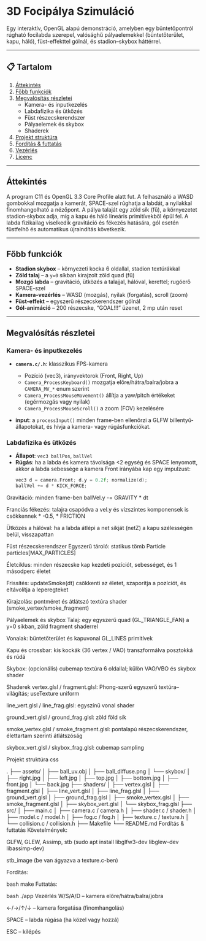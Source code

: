 # 3D Focipálya Szimuláció

Egy interaktív, OpenGL alapú demonstráció, amelyben egy büntetőpontról rúgható focilabda szerepel, valósághű pályaelemekkel (büntetőterület, kapu, háló), füst-effekttel gólnál, és stadion–skybox háttérrel.

---

## 📋 Tartalom

1. [Áttekintés](#áttekintés)  
2. [Főbb funkciók](#főbb-funkciók)  
3. [Megvalósítás részletei](#megvalósítás-részletei)  
   - Kamera- és inputkezelés  
   - Labdafizika és ütközés  
   - Füst részecskerendszer  
   - Pályaelemek és skybox  
   - Shaderek  
4. [Projekt struktúra](#projekt-struktúra)  
5. [Fordítás & futtatás](#fordítás--futtatás)  
6. [Vezérlés](#vezérlés)  
7. [Licenc](#licenc)  

---

## Áttekintés

A program C11 és OpenGL 3.3 Core Profile alatt fut. A felhasználó a WASD gombokkal mozgatja a kamerát, SPACE-szel rúghatja a labdát, a nyilakkal finomhangolható a nézőpont. A pálya talaját egy zöld sík (fű), a környezetet stadion‐skybox adja, míg a kapu és háló lineáris primitívekből épül fel. A labda fizikailag viselkedik gravitáció és fékezés hatására, gól esetén füstfelhő és automatikus újraindítás következik.

---

## Főbb funkciók

- **Stadion skybox** – környezeti kocka 6 oldallal, stadion textúrákkal  
- **Zöld talaj** – a `y=0` síkban kirajzolt zöld quad (fű)  
- **Mozgó labda** – gravitáció, ütközés a talajjal, hálóval, kerettel; rugóerő SPACE-szel  
- **Kamera-vezérlés** – WASD (mozgás), nyilak (forgatás), scroll (zoom)  
- **Füst-effekt** – egyszerű részecskerendszer gólnál  
- **Gól-animáció** – 200 részecske, “GOAL!!!” üzenet, 2 mp után reset  

---

## Megvalósítás részletei

### Kamera- és inputkezelés

- **`camera.c/.h`**: klasszikus FPS-kamera  
  - Pozíció (vec3), irányvektorok (Front, Right, Up)  
  - `Camera_ProcessKeyboard()` mozgatja előre/hátra/balra/jobra a `CAMERA_MV_*` enum szerint  
  - `Camera_ProcessMouseMovement()` állítja a yaw/pitch értékeket (egérmozgás vagy nyilak)  
  - `Camera_ProcessMouseScroll()` a zoom (FOV) kezelésére  

- **input**: a `processInput()` minden frame-ben ellenőrzi a GLFW billentyű-állapotokat, és hívja a kamera- vagy rúgásfunkciókat.

### Labdafizika és ütközés

- **Állapot**: `vec3 ballPos`, `ballVel`  
- **Rúgás**: ha a labda és kamera távolsága <2 egység és SPACE lenyomott, akkor a labda sebessége a kamera Front irányába kap egy impulzust:  
  ```c
  vec3 d = camera.Front; d.y = 0.2f; normalize(d);
  ballVel += d * KICK_FORCE;
Gravitáció: minden frame-ben ballVel.y -= GRAVITY * dt

Franciás fékezés: talajra csapódva a vel.y és vízszintes komponensek is csökkennek * -0.5, * FRICTION

Ütközés a hálóval: ha a labda átlépi a net síkját (netZ) a kapu szélességén belül, visszapattan

Füst részecskerendszer
Egyszerű tároló: statikus tömb Particle particles[MAX_PARTICLES]

Életciklus: minden részecske kap kezdeti pozíciót, sebességet, és 1 másodperc életet

Frissítés: updateSmoke(dt) csökkenti az életet, szaporítja a pozíciót, és eltávolítja a leperegteket

Kirajzolás: pontméret és átlátszó textúra shader (smoke_vertex/smoke_fragment)

Pályaelemek és skybox
Talaj: egy egyszerű quad (GL_TRIANGLE_FAN) a y=0 síkban, zöld fragment shaderrel

Vonalak: büntetőterület és kapuvonal GL_LINES primitívek

Kapu és crossbar: kis kockák (36 vertex / VAO) transzformálva posztokká és rúdá

Skybox: (opcionális) cubemap textúra 6 oldallal; külön VAO/VBO és skybox shader

Shaderek
vertex.glsl / fragment.glsl: Phong-szerű egyszerű textúra–világítás; useTexture uniform

line_vert.glsl / line_frag.glsl: egyszínű vonal shader

ground_vert.glsl / ground_frag.glsl: zöld föld sík

smoke_vertex.glsl / smoke_fragment.glsl: pontalapú részecskerendszer, élettartam szerinti átlátszóság

skybox_vert.glsl / skybox_frag.glsl: cubemap sampling

Projekt struktúra
css

.
├── assets/
│   ├── ball_uv.obj
│   ├── ball_diffuse.png
│   └── skybox/
│       ├── right.jpg
│       ├── left.jpg
│       ├── top.jpg
│       ├── bottom.jpg
│       ├── front.jpg
│       └── back.jpg
├── shaders/
│   ├── vertex.glsl
│   ├── fragment.glsl
│   ├── line_vert.glsl
│   ├── line_frag.glsl
│   ├── ground_vert.glsl
│   ├── ground_frag.glsl
│   ├── smoke_vertex.glsl
│   ├── smoke_fragment.glsl
│   ├── skybox_vert.glsl
│   └── skybox_frag.glsl
├── src/
│   ├── main.c
│   ├── camera.c / camera.h
│   ├── shader.c / shader.h
│   ├── model.c / model.h
│   ├── fog.c / fog.h
│   ├── texture.c / texture.h
│   └── collision.c / collision.h
├── Makefile
└── README.md
Fordítás & futtatás
Követelmények:

GLFW, GLEW, Assimp, stb (sudo apt install libglfw3-dev libglew-dev libassimp-dev)

stb_image (be van ágyazva a texture.c-ben)

Fordítás:

bash
make
Futtatás:

bash
./app
Vezérlés
W/S/A/D – kamera előre/hátra/balra/jobra

←/→/↑/↓ – kamera forgatása (finomhangolás)

SPACE – labda rúgása (ha közel vagy hozzá)

ESC – kilépés

